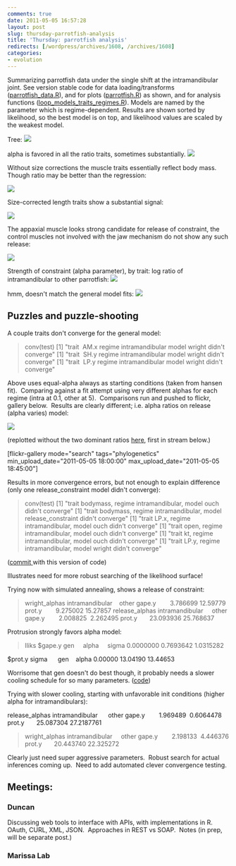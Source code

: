 ```yaml
---
comments: true
date: 2011-05-05 16:57:28
layout: post
slug: thursday-parrotfish-analysis
title: 'Thursday: parrotfish analysis'
redirects: [/wordpress/archives/1608, /archives/1608]
categories:
- evolution
---
```


Summarizing parrotfish data under the single shift at the intramandibular joint.  See version stable code for data loading/transforms ([parrotfish_data.R](https://github.com/cboettig/wrightscape/blob/827da7db4b1825ca2f800002328c31c8fe0e1024/demos/parrotfish_data.R)), and for plots ([parrotfish.R](https://github.com/cboettig/wrightscape/blob/6e545b9ff299cb30f2e3a7e95acc09b0d42a1c3a/demos/parrotfish.R)) as shown, and for analysis functions ([loop_models_traits_regimes.R](https://github.com/cboettig/wrightscape/blob/6e545b9ff299cb30f2e3a7e95acc09b0d42a1c3a/demos/loop_models_traits_regimes.R)).  Models are named by the parameter which is regime-dependent.  Results are shown sorted by likelihood, so the best model is on top, and likelihood values are scaled by the weakest model.

Tree:
![]( http://farm6.staticflickr.com/5021/5691359485_a00d084d85_o.png )


alpha is favored in all the ratio traits, sometimes substantially.
![]( http://farm6.staticflickr.com/5265/5691184643_184bca54d2_o.png )


Without size corrections the muscle traits essentially reflect body mass.  Though ratio may be better than the regression:

![]( http://farm6.staticflickr.com/5184/5691756348_90744b6d35_o.png )


Size-corrected length traits show a substantial signal:

![]( http://farm6.staticflickr.com/5309/5691756336_4c0267c963_o.png )


The appaxial muscle looks strong candidate for release of constraint, the control muscles not involved with the jaw mechanism do not show any such release:

![]( http://farm6.staticflickr.com/5187/5691184637_2e1c33781b_o.png )


Strength of constraint (alpha parameter), by trait: log ratio of intramandibular to other parrotfish:
![]( http://farm6.staticflickr.com/5069/5691354277_db6aaf2b2b_o.png )


hmm, doesn't match the general model fits:
![]( http://farm6.staticflickr.com/5142/5691354301_b2f6914bdd_o.png )



## Puzzles and puzzle-shooting


A couple traits don't converge for the general model:

> conv(test)
[1] "trait  AM.x regime intramandibular model wright didn't converge"
[1] "trait  SH.y regime intramandibular model wright didn't converge"
[1] "trait  LP.y regime intramandibular model wright didn't converge"
>

Above uses equal-alpha always as starting conditions (taken from hansen fit).  Comparing against a fit attempt using very different alphas for each regime (intra at 0.1, other at 5).  Comparisons run and pushed to flickr, gallery below.  Results are clearly different; i.e. alpha ratios on release (alpha varies) model:

![]( http://farm6.staticflickr.com/5304/5692100638_22d88e2637_o.png )


(replotted without the two dominant ratios [here](http://www.flickr.com/photos/cboettig/5692103784/in/photostream/), first in stream below.)

[flickr-gallery mode="search" tags="phylogenetics" min_upload_date="2011-05-05 18:00:00" max_upload_date="2011-05-05 18:45:00"]

Results in more convergence errors, but not enough to explain difference (only one release_constraint model didn't converge):

> conv(test)
[1] "trait bodymass, regime intramandibular, model ouch didn't converge"
[1] "trait bodymass, regime intramandibular, model release_constraint didn't converge"
[1] "trait LP.x, regime intramandibular, model ouch didn't converge"
[1] "trait open, regime intramandibular, model ouch didn't converge"
[1] "trait kt, regime intramandibular, model ouch didn't converge"
[1] "trait LP.y, regime intramandibular, model wright didn't converge"

([commit ](https://github.com/cboettig/wrightscape/commit/296b2f11a6ac9ffb2f5e02bc22de7b4116ef30fb)with this version of code)

Illustrates need for more robust searching of the likelihood surface!

Trying now with simulated annealing, shows a release of constraint:

> wright_alphas
intramandibular    other
gape.y        3.786699 12.59779
prot.y        9.275002 15.27857
> release_alphas
intramandibular     other
gape.y        2.008825  2.262495
prot.y       23.093936 25.768637
>
Protrusion strongly favors alpha model:

> lliks
$gape.y
gen     alpha     sigma
0.0000000 0.7693642 1.0315282

$prot.y
sigma      gen    alpha
0.00000 13.04190 13.44653

Worrisome that gen doesn't do best though, it probably needs a slower cooling schedule for so many parameters. ([code](https://github.com/cboettig/wrightscape/commit/9edfeabe785a6be8e3ce5db137278695f29ea4cd))

Trying with slower cooling, starting with unfavorable init conditions (higher alpha for intramandibulars):

release_alphas
intramandibular      other
gape.y        1.969489  0.6064478
prot.y       25.087304 27.2187761
> wright_alphas
intramandibular     other
gape.y        2.198133  4.446376
prot.y       20.443740 22.325272
>

Clearly just need super aggressive parameters.  Robust search for actual inferences coming up.  Need to add automated clever convergence testing.




## Meetings:




### Duncan


Discussing web tools to interface with APIs, with implementations in R.  OAuth, CURL, XML, JSON.  Approaches in REST vs SOAP.  Notes (in prep, will be separate post.)


### Marissa Lab
